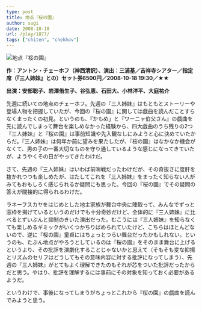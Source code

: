 ```yaml
---
type: post
title: 地点『桜の園』
author: sugi
date: 2008-10-18
url: /play/1877/
tags: ["chiten", "chekhov"]
---
```

<img src="/images/play/20081018.jpg" alt="地点『桜の園』" class="alignleft" />

**作：アントン・チェーホフ（神西清訳）、演出：三浦基／吉祥寺シアター／指定席（『三人姉妹』との）セット券6500円／2008-10-18 19:30／★★**

**出演：安部聡子、岩澤侑生子、谷弘恵、石田大、小林洋平、大庭祐介**

先週に続いての地点のチェーホフ。先週の『三人姉妹』はもともとストーリーや登場人物を把握していたが、今回の『桜の園』に関しては戯曲を読んだことすらなくまったくの初見。というのも、『かもめ」と『ワーニャ伯父さん』の戯曲を先に読んでしまって舞台を楽しめなかった経験から、四大戯曲のうち残りの2つ『三人姉妹』と『桜の園』は事前知識や先入観なしにみようと心に決めていたからだ。『三人姉妹』は何年か前に望みを果たしたが、『桜の園』はなかなか機会がなくて、男の子の一番大切なものを守り通しているような感じになってきていたが、ようやくその日がやってきたわけだ。

さて、先週の『三人姉妹』はいわば前哨戦だったわけだが、その奇抜さに度肝を抜かれつつも楽しめたが、はたしてこれを『三人姉妹』をまったく知らない人がみてもおもしろく感じられるか疑問にも思った。今回の『桜の園』でその疑問の答えが間接的に得られるわけだ。

ラネーフスカヤをはじめとした地主家族が舞台中央に陣取って、みんなでずっと窓枠を掲げているというのだけでも十分奇妙だけど、全体的に『三人姉妹』に比べるとずいぶんと抑制のきいた演出だった。むこうには『三人姉妹』を知らなくても楽しめるギミックがいくつかちりばめられていたけど、こちらはほとんどないので、逆に『桜の園』童貞にはちょっとつらい舞台だったかもしれない。というのも、たぶん地点がやろうとしているのは『桜の園』をそのまま舞台に上げるというより、その批評を演劇化することじゃないかと思えて（そもそも変な抑揚とリズムのセリフはどうしてもその意味内容に対する批評になってしまう）、先週の『三人姉妹』がとてもよく理解できたのもそれが芯をついた批評だったからだと思う。やはり、批評を理解するには事前にその対象を知っておく必要があるようだ。

というわけで、事後になってしまうがちょっとこれから『桜の園』の戯曲を読んでみようと思う。

